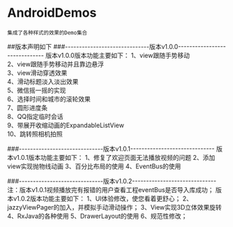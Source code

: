 # AndroidDemos
    集成了各种样式的效果的Demo集合

##版本声明如下
###------------------------------版本v1.0.0------------------------------
版本v1.0.0版本功能主要如下：
    1、view跟随手势移动  
    2、view跟随手势移动并且靠边悬浮  
    3、view滑动穿透效果  
    4、滑动标题淡入淡出效果  
    5、微信摇一摇的实现  
    6、选择时间和城市的滚轮效果  
    7、圆形进度条  
    8、QQ指定临时会话  
    9、带展开收缩动画的ExpandableListView  
    10、跳转照相机拍照  

###------------------------------版本v1.0.1------------------------------
版本v1.0.1版本功能主要如下：
    1、修复了欢迎页面无法播放视频的问题
    2、添加view实现抛物线动画
    3、百分比布局的使用
    4、EventBus的使用

###------------------------------版本v1.0.2------------------------------
注：版本v1.0.1视频播放完有报错的用户查看工程eventBus是否导入库成功；
版本v1.0.2版本功能主要如下：
    1、UI体验修改，使您看着更舒心；
    2、jazzyViewPager的加入，并模拟手动滑动操作；
    3、View实现3D立体效果旋转
    4、RxJava的各种使用
    5、DrawerLayout的使用
    6、规范性修改；



